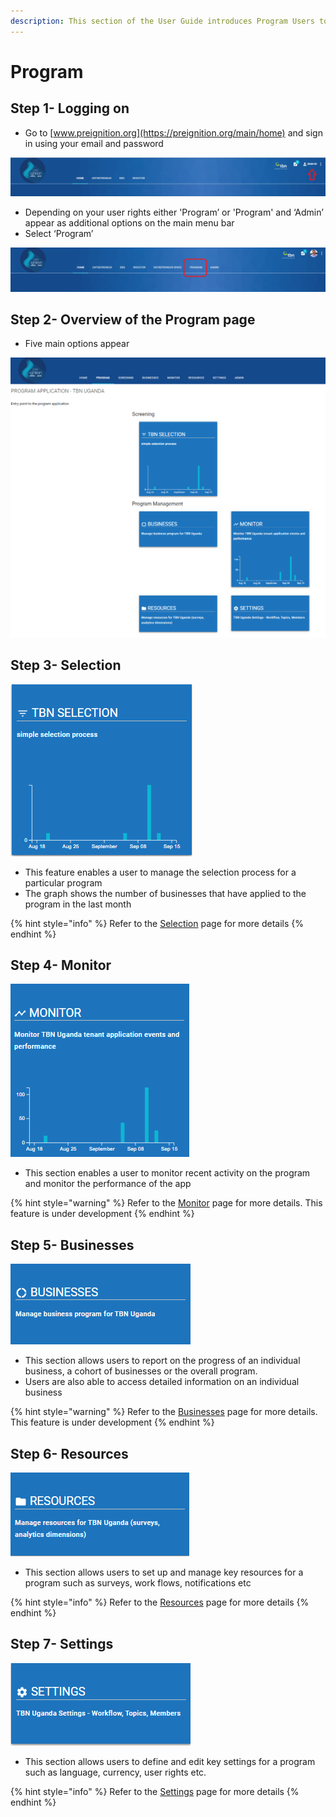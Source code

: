 ```yaml
---
description: This section of the User Guide introduces Program Users to Preignition.
---
```


# Program

## Step 1- Logging on

* Go to [www.preignition.org](https://preignition.org/main/home) and sign in using your email and password

![The arrow indicates where to sign in](../../.gitbook/assets/image%20%2841%29.png)

* Depending on your user rights either 'Program’ or 'Program' and ‘Admin’ appear as additional options on the main menu bar
* Select ‘Program’

![](../../.gitbook/assets/image%20%28141%29.png)

## Step 2- Overview of the Program page

* Five main options appear 

![](../../.gitbook/assets/image%20%28124%29.png)

## Step 3- Selection

![](../../.gitbook/assets/image%20%2830%29.png)

* This feature enables a user to manage the selection process for a particular program
* The graph shows the number of businesses that have applied to the program in the last month

{% hint style="info" %}
Refer to the [Selection](https://program-user-docs.preignition.org/~/edit/drafts/-LFMZVONed2CdhnKStAa/users-program-and-advanced/portfolio/selection) page for more details
{% endhint %}

## Step 4- Monitor

![](../../.gitbook/assets/image%20%2896%29.png)

* This section enables a user to monitor recent activity on the program and monitor the performance of the app

{% hint style="warning" %}
Refer to the [Monitor](https://program-user-docs.preignition.org/~/edit/drafts/-LFMZVONed2CdhnKStAa/users-program-and-advanced/portfolio/monitor) page for more details. This feature is under development
{% endhint %}

## Step 5- Businesses

![](../../.gitbook/assets/image%20%2859%29.png)

* This section allows users to report on the progress of an individual business, a cohort of businesses or the overall program.
* Users are also able to access detailed information on an individual business

{% hint style="warning" %}
Refer to the [Businesses](https://program-user-docs.preignition.org/~/edit/drafts/-LFMdC8NivIZ5vp84-LV/users-program-and-advanced/portfolio/businesses) page for more details. This feature is under development
{% endhint %}

## Step 6- Resources

![](../../.gitbook/assets/image%20%2860%29.png)

* This section allows users to set up and manage key resources for a program such as surveys, work flows, notifications etc

{% hint style="info" %}
Refer to the [Resources](https://program-user-docs.preignition.org/~/edit/drafts/-LFMeIfFL4VZClDZDQQE/users-program-and-advanced/portfolio/resources) page for more details
{% endhint %}

## Step 7- Settings

![](../../.gitbook/assets/image%20%2863%29.png)

* This section allows users to define and edit key settings for a program such as language, currency, user rights etc.

{% hint style="info" %}
Refer to the [Settings](https://program-user-docs.preignition.org/~/edit/drafts/-LFMdc07T0abKnScvt2c/users-program-and-advanced/portfolio/settings) page for more details
{% endhint %}



